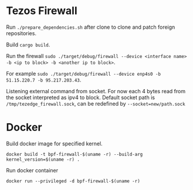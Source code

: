 # Tezos Firewall

Run `./prepare_dependencies.sh` after clone to clone and patch foreign repositories.

Build `cargo build`.

Run the firewall `sudo ./target/debug/firewall --device <interface name> -b <ip to block> -b <another ip to block>`.

For example `sudo ./target/debug/firewall --device enp4s0 -b 51.15.220.7 -b 95.217.203.43`.

Listening external command from socket. For now each 4 bytes read from the socket interpreted as ipv4 to block.
Default socket path is `/tmp/tezedge_firewall.sock`, can be redefined by `--socket=new/path.sock`

# Docker

Build docker image for specified kernel.

```
docker build -t bpf-firewall-$(uname -r) --build-arg kernel_version=$(uname -r) .
```

Run docker container 
```
docker run --privileged -d bpf-firewall-$(uname -r)
```

